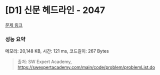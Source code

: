# [D1] 신문 헤드라인 - 2047 

[문제 링크](https://swexpertacademy.com/main/code/problem/problemDetail.do?contestProbId=AV5QKsLaAy0DFAUq) 

### 성능 요약

메모리: 20,148 KB, 시간: 121 ms, 코드길이: 267 Bytes



> 출처: SW Expert Academy, https://swexpertacademy.com/main/code/problem/problemList.do